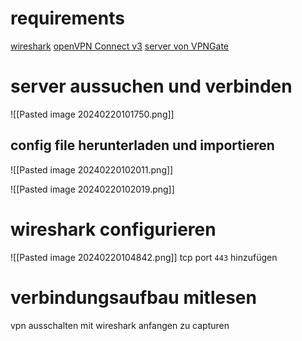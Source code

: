 # requirements
[wireshark](https://www.wireshark.org/)
[openVPN Connect v3](https://openvpn.net/client/client-connect-vpn-for-windows/)
[server von VPNGate](https://www.vpngate.net/en/)

# server aussuchen und verbinden
![[Pasted image 20240220101750.png]]

## config file herunterladen und importieren
![[Pasted image 20240220102011.png]]

![[Pasted image 20240220102019.png]]

# wireshark configurieren
![[Pasted image 20240220104842.png]]
tcp port `443` hinzufügen

# verbindungsaufbau mitlesen
vpn ausschalten
mit wireshark anfangen zu capturen